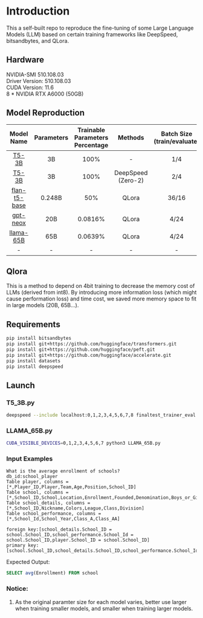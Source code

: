 # Introduction
This a self-built repo to reproduce the fine-tuning of some Large Language Models (LLM) based on certain training frameworks like DeepSpeed, bitsandbytes, and QLora.

## Hardware
NVIDIA-SMI 510.108.03   
Driver Version: 510.108.03   
CUDA Version: 11.6  
8 * NVIDIA RTX A6000 (50GB)

## Model Reproduction
|                                             Model Name                                             | Parameters | Trainable Parameters Percentage |      Methods       | Batch Size (train/evaluate) | Training Time | Inference Time |
|:--------------------------------------------------------------------------------------------------:|:----------:|:-------------------------------:|:------------------:|:---------------------------:|:-------------:|:--------------:|
|                               [T5-3B](https://huggingface.co/t5-3b)                                |     3B     |              100%               |         -          |             1/4             |   1 (base)    |    1 (base)    |
|                               [T5-3B](https://huggingface.co/t5-3b)                                |     3B     |              100%               | DeepSpeed (Zero-2) |             2/4             |      0.8      |       1        |
|                     [flan-t5-base](https://huggingface.co/google/flan-t5-base)                     |   0.248B   |               50%               |       QLora        |            36/16            |     0.04      |       -        |
|                     [gpt-neox](https://huggingface.co/EleutherAI/gpt-neox-20b)                     |    20B     |             0.0816%             |       QLora        |            4/24             |       4       |      6.1       |
|                      [llama-65B](https://huggingface.co/huggyllama/llama-65b)                      |    65B     |             0.0639%             |       QLora        |            4/24             |       4       |      6.1       |
|                                                 -                                                  |     -      |                -                |         -          |              -              |       -       |       -        |

## Qlora
This is a method to depend on 4bit training to decrease the memory cost of LLMs (derived from int8). By introducing more information loss (which might cause performation loss) and time cost, we saved more memory
space to fit in large models (20B, 65B...).
## Requirements
```bash
pip install bitsandbytes
pip install git+https://github.com/huggingface/transformers.git 
pip install git+https://github.com/huggingface/peft.git
pip install git+https://github.com/huggingface/accelerate.git
pip install datasets
pip install deepspeed
```
## Launch
### T5_3B.py
```bash
deepspeed --include localhost:0,1,2,3,4,5,6,7,8 finaltest_trainer_eval.py
```

### LLAMA_65B.py
```bash
CUDA_VISIBLE_DEVICES=0,1,2,3,4,5,6,7 python3 LLAMA_65B.py
```
### Input Examples
```text
What is the average enrollment of schools?
db_id:school_player
Table player, columns = [*,Player_ID,Player,Team,Age,Position,School_ID]
Table school, columns = [*,School_ID,School,Location,Enrollment,Founded,Denomination,Boys_or_Girls,Day_or_Boarding,Year_Entered_Competition,School_Colors]
Table school_details, columns = [*,School_ID,Nickname,Colors,League,Class,Division]
Table school_performance, columns = [*,School_Id,School_Year,Class_A,Class_AA]

foreign key:[school_details.School_ID = school.School_ID,school_performance.School_Id = school.School_ID,player.School_ID = school.School_ID]
primary key:[school.School_ID,school_details.School_ID,school_performance.School_Id,player.Player_ID]
```
Expected Output:
```sql
SELECT avg(Enrollment) FROM school
```
### Notice:
1. As the original paramter size for each model varies, better use larger when training smaller models, and smaller when training larger models.  
